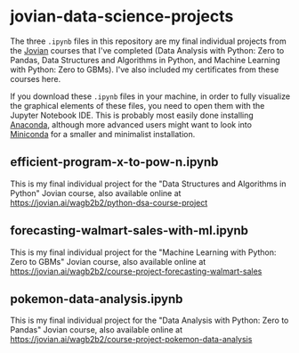 # jovian-data-science-projects
The three `.ipynb` files in this repository are my final individual projects from the [Jovian](https://www.jovian.ai/) courses that I've completed (Data Analysis with Python: Zero to Pandas, Data Structures and Algorithms in Python, and Machine Learning with Python: Zero to GBMs). I've also included my certificates from these courses here.

If you download these `.ipynb` files in your machine, in order to fully visualize the graphical elements of these files, you need to open them with the Jupyter Notebook IDE. This is probably most easily done installing [Anaconda](https://www.anaconda.com/), although more advanced users might want to look into [Miniconda](https://docs.conda.io/en/latest/miniconda.html) for a smaller and minimalist installation.

## efficient-program-x-to-pow-n.ipynb
This is my final individual project for the "Data Structures and Algorithms in Python" Jovian course, also available online at <https://jovian.ai/wagb2b2/python-dsa-course-project>

## forecasting-walmart-sales-with-ml.ipynb
This is my final individual project for the "Machine Learning with Python: Zero to GBMs" Jovian course, also available online at <https://jovian.ai/wagb2b2/course-project-forecasting-walmart-sales>

## pokemon-data-analysis.ipynb
This is my final individual project for the "Data Analysis with Python: Zero to Pandas" Jovian course, also available online at <https://jovian.ai/wagb2b2/course-project-pokemon-data-analysis>
